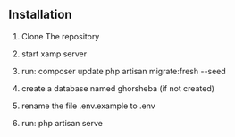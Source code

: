 ## Installation

1. Clone The repository

2. start xamp server

3. run:
    composer update
    php artisan migrate:fresh --seed

4. create a database named ghorsheba (if not created)

5. rename the file .env.example to .env

6. run: php artisan serve